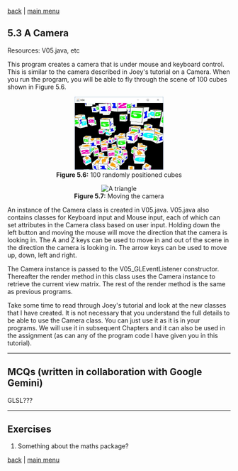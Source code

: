 [back](ch5.md) | [main menu](../README.md)
 
## 5.3 A Camera

Resources: V05.java, etc

This program creates a camera that is under mouse and keyboard control. This is similar to the camera described in Joey's tutorial on a Camera. When you run the program, you will be able to fly through the scene of 100 cubes shown in Figure 5.6.

<p align="center">
  <img src="ch5_img/ch5_2_100_random_cubes.jpg" alt="A  triangle" width="200"><br>
  <strong>Figure 5.6:</strong> 100 randomly positioned cubes
</p>

<p align="center">
  <img src="ch5_img/ch5_3_camera.mp4" alt="A  triangle" width="200"><br>
  <strong>Figure 5.7:</strong> Moving the camera
</p>

An instance of the Camera class is created in V05.java. V05.java also contains classes for Keyboard input and Mouse input, each of which can set attributes in the Camera class based on user input. Holding down the left button and moving the mouse will move the direction that the camera is looking in. The A and Z keys can be used to move in and out of the scene in the direction the camera is looking in. The arrow keys can be used to move up, down, left and right.

The Camera instance is passed to the V05_GLEventListener constructor. Thereafter the render method in this class uses the Camera instance to retrieve the current view matrix. The rest of the render method is the same as previous programs.

Take some time to read through Joey's tutorial and look at the new classes that I have created. It is not necessary that you understand the full details to be able to use the Camera class. You can just use it as it is in your programs. We will use it in subsequent Chapters and it can also be used in the assignment (as can any of the program code I have given you in this tutorial).


---

## MCQs (written in collaboration with Google Gemini)

GLSL???

---

## Exercises

1. Something about the maths package?


[back](ch5.md) | [main menu](../README.md)